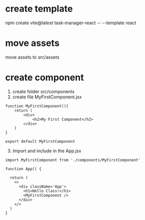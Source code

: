 # create template
npm create vite@latest task-manager-react -- --template react

# move assets
move assets to src/assets

# create component
 1. create folder src/components 
 2. create file MyFirstComponent.jsx

```
function MyFirstComponent(){
    return (
        <div>
            <h2>My First Component</h2>
        </div>
    )
}

export default MyFirstComponent 
```

3. Import and include in the App.jsx
```
import MyFirstComponent from './components/MyFirstComponent'

function App() {

  return (
    <>
      <div className='App'>
        <h1>Hello Class!</h1>
        <MyFirstComponent />
      </div>
    </>
  )
}
```
